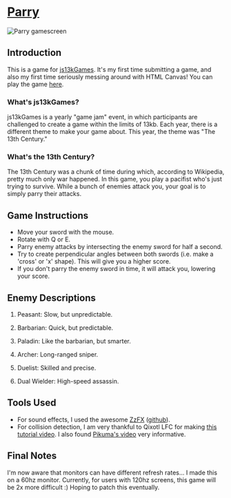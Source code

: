 # [Parry](https://js13kgames.com/entries/parry)

<img alt="Parry gamescreen" src="https://github.com/bbaustin/parry/assets/18755168/8f081afd-0729-4e47-bd35-beb39e4650d0">


## Introduction 

This is a game for [js13kGames](https://js13kgames.com/). It's my first time submitting a game, and also my first time seriously messing around with HTML Canvas! You can play the game [here](https://js13kgames.com/entries/parry).

### What's js13kGames?
js13kGames is a yearly "game jam" event, in which participants are challenged to create a game within the limits of 13kb. Each year, there is a different theme to make your game about. This year, the theme was "The 13th Century."

### What's the 13th Century?
The 13th Century was a chunk of time during which, according to Wikipedia, pretty much only war happened. In this game, you play a pacifist who's just trying to survive. While a bunch of enemies attack you, your goal is to simply parry their attacks.

## Game Instructions 
+ Move your sword with the mouse.
+ Rotate with Q or E.
+ Parry enemy attacks by intersecting the enemy sword for half a second.
+ Try to create perpendicular angles between both swords (i.e. make a 'cross' or 'x' shape). This will give you a higher score.
+ If you don't parry the enemy sword in time, it will attack you, lowering your score.

## Enemy Descriptions
1. Peasant: Slow, but unpredictable.
2. Barbarian: Quick, but predictable.
3. Paladin: Like the barbarian, but smarter.

4. Archer: Long-ranged sniper.
5. Duelist: Skilled and precise.
6. Dual Wielder: High-speed assassin. 

## Tools Used
+ For sound effects, I used the awesome [ZzFX](https://killedbyapixel.github.io/ZzFX/) ([github](https://github.com/KilledByAPixel/ZzFX)).
+ For collision detection, I am very thankful to Qixotl LFC for making [this tutorial video](https://www.youtube.com/watch?v=MvlhMEE9zuc). I also found [Pikuma's video](https://www.youtube.com/watch?v=-EsWKT7Doww&t=1686s) very informative.

## Final Notes
I'm now aware that monitors can have different refresh rates... I made this on a 60hz monitor. Currently, for users with 120hz screens, this game will be 2x more difficult :)
Hoping to patch this eventually.
